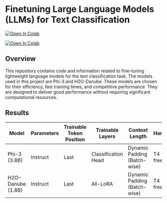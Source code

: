 # Finetuning Large Language Models (LLMs) for Text Classification 

[![Open In Colab](https://colab.research.google.com/assets/colab-badge.svg)](https://colab.research.google.com/github/jayambe36/LLMs-for-Text-Classification/blob/master/h2o_danube_classifier.ipynb)

[![Open In Colab](https://colab.research.google.com/assets/colab-badge.svg)](https://colab.research.google.com/github/jayambe36/LLMs-for-Text-Classification/blob/master/phi3_classifier.ipynb)


## Overview

This repository contains code and information related to fine-tuning lightweight language models for the text classification task. The models used in this project are Phi-3 and H2O-Danube. These models are chosen for their efficiency, fast training times, and competitive performance. They are designed to deliver good performance without requiring significant computational resources.


## Results
| Model           | Parameters | Trainable Token Position | Trainable Layers | Context Length          | Hardware         | Training Time | Training Accuracy | Validation Accuracy | Test Accuracy |
|-----------------|------------|-----------------|------------------|-------------------------|------------------|----------------|-------------------|---------------------|---------------|
| Phi-3 (3.8B)    | Instruct   | Last            | Classification Head | Dynamic Padding (Batch-wise) | T4 (Colab free) | 0.63 min       | 99.51%            | 99.32%              | 96.66%        |
| H2O-Danube (1.8B) | Instruct  | Last            | All-LoRA         | Dynamic Padding (Batch-wise) | T4 (Colab free) | 2.76 min       | 99.71%            | 99.32%              | 97.33%        |
